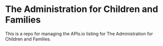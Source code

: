# The Administration for Children and Families
This is a repo for managing the APIs.io listing for The Administration for Children and Families.